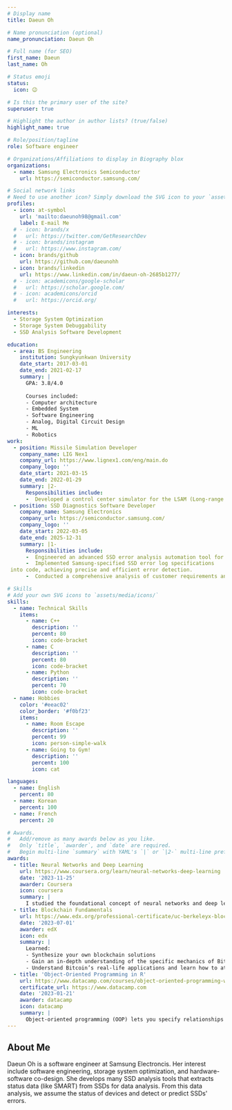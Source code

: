 ```yaml
---
# Display name
title: Daeun Oh

# Name pronunciation (optional)
name_pronunciation: Daeun Oh

# Full name (for SEO)
first_name: Daeun
last_name: Oh

# Status emoji
status:
  icon: 😉

# Is this the primary user of the site?
superuser: true

# Highlight the author in author lists? (true/false)
highlight_name: true

# Role/position/tagline
role: Software engineer

# Organizations/Affiliations to display in Biography blox
organizations:
  - name: Samsung Electronics Semiconductor
    url: https://semiconductor.samsung.com/

# Social network links
# Need to use another icon? Simply download the SVG icon to your `assets/media/icons/` folder.
profiles:
  - icon: at-symbol
    url: 'mailto:daeunoh98@gmail.com'
    label: E-mail Me
  # - icon: brands/x
  #   url: https://twitter.com/GetResearchDev
  # - icon: brands/instagram
  #   url: https://www.instagram.com/
  - icon: brands/github
    url: https://github.com/daeunohh
  - icon: brands/linkedin
    url: https://www.linkedin.com/in/daeun-oh-2685b1277/
  # - icon: academicons/google-scholar
  #   url: https://scholar.google.com/
  # - icon: academicons/orcid
  #   url: https://orcid.org/

interests:
  - Storage System Optimization
  - Storage System Debuggability 
  - SSD Analysis Software Development

education:
  - area: BS Engineering
    institution: Sungkyunkwan University
    date_start: 2017-03-01
    date_end: 2021-02-17
    summary: |
      GPA: 3.8/4.0
      
      Courses included:
      - Computer architecture
      - Embedded System
      - Software Engineering
      - Analog, Digital Circuit Design
      - ML
      - Robotics
work:
  - position: Missile Simulation Developer
    company_name: LIG Nex1
    company_url: https://www.lignex1.com/eng/main.do
    company_logo: ''
    date_start: 2021-03-15
    date_end: 2022-01-29
    summary: |2-
      Responsibilities include:
      -  Developed a control center simulator for the LSAM (Long-range Surface-to-Air Missile) missile system. consectetur adipiscing elit
  - position: SSD Diagnostics Software Developer
    company_name: Samsung Electronics
    company_url: https://semiconductor.samsung.com/
    company_logo: ''
    date_start: 2022-03-05
    date_end: 2025-12-31
    summary: |1-
      Responsibilities include:
      -  Engineered an advanced SSD error analysis automation tool for data center SSDs, significantly improving reliability and maintenance processes.
      -  Implemented Samsung-specified SSD error log specifications
 into code, achieving precise and efficient error detection.
      -  Conducted a comprehensive analysis of customer requirements and integrated their needs into the software design, delivering customized solutions.

# Skills
# Add your own SVG icons to `assets/media/icons/`
skills:
  - name: Technical Skills
    items:
      - name: C++
        description: ''
        percent: 80
        icon: code-bracket
      - name: C
        description: ''
        percent: 80
        icon: code-bracket
      - name: Python
        description: ''
        percent: 70
        icon: code-bracket
  - name: Hobbies
    color: '#eeac02'
    color_border: '#f0bf23'
    items:
      - name: Room Escape
        description: ''
        percent: 99
        icon: person-simple-walk
      - name: Going to Gym!
        description: ''
        percent: 100
        icon: cat

languages:
  - name: English
    percent: 80
  - name: Korean
    percent: 100
  - name: French
    percent: 20

# Awards.
#   Add/remove as many awards below as you like.
#   Only `title`, `awarder`, and `date` are required.
#   Begin multi-line `summary` with YAML's `|` or `|2-` multi-line prefix and indent 2 spaces below.
awards:
  - title: Neural Networks and Deep Learning
    url: https://www.coursera.org/learn/neural-networks-deep-learning
    date: '2023-11-25'
    awarder: Coursera
    icon: coursera
    summary: |
      I studied the foundational concept of neural networks and deep learning. By the end, I was familiar with the significant technological trends driving the rise of deep learning; build, train, and apply fully connected deep neural networks; implement efficient (vectorized) neural networks; identify key parameters in a neural network’s architecture; and apply deep learning to your own applications.
  - title: Blockchain Fundamentals
    url: https://www.edx.org/professional-certificate/uc-berkeleyx-blockchain-fundamentals
    date: '2023-07-01'
    awarder: edX
    icon: edx
    summary: |
      Learned:
      - Synthesize your own blockchain solutions
      - Gain an in-depth understanding of the specific mechanics of Bitcoin
      - Understand Bitcoin’s real-life applications and learn how to attack and destroy Bitcoin, Ethereum, smart contracts and Dapps, and alternatives to Bitcoin’s Proof-of-Work consensus algorithm
  - title: 'Object-Oriented Programming in R'
    url: https://www.datacamp.com/courses/object-oriented-programming-with-s3-and-r6-in-r
    certificate_url: https://www.datacamp.com
    date: '2023-01-21'
    awarder: datacamp
    icon: datacamp
    summary: |
      Object-oriented programming (OOP) lets you specify relationships between functions and the objects that they can act on, helping you manage complexity in your code. This is an intermediate level course, providing an introduction to OOP, using the S3 and R6 systems. S3 is a great day-to-day R programming tool that simplifies some of the functions that you write. R6 is especially useful for industry-specific analyses, working with web APIs, and building GUIs.
---
```


## About Me

Daeun Oh is a software engineer at Samsung Electroncis. Her interest include software engineering, storage system optimization, and hardware-software co-design. She develops many SSD analysis tools that extracts status data (like SMART) from SSDs for data analysis. From this data analysis, we assume the status of devices and detect or predict SSDs' errors.
